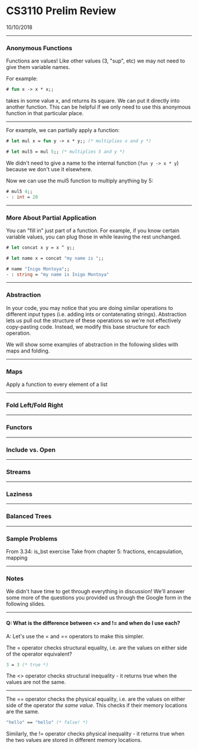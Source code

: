 <!-- $theme: gaia -->
<!-- $size: 4:3 -->
<!-- page_number: true -->

# CS3110 Prelim Review

10/10/2018

---
### Anonymous Functions
Functions are values! Like other values (3, "sup", etc) we may not need to give them variable names.

For example:
```ocaml
# fun x -> x * x;;
```
takes in some value x, and returns its square. We can put it directly into another function. This can be helpful if we only need to use this anonymous function in that particular place.

---
For example, we can partially apply a function:

```ocaml
# let mul x = fun y -> x * y;; (* multiplies x and y *)

# let mul5 = mul 5;; (* multiplies 5 and y *)
```
We didn't need to give a name to the internal function (```fun y -> x * y```) because we don't use it elsewhere.

Now we can use the mul5 function to multiply anything by 5:
```ocaml
# mul5 4;; 
- : int = 20
```

---
### More About Partial Application

You can "fill in" just part of a function. For example, if you know certain variable values, you can plug those in while leaving the rest unchanged.

```ocaml
# let concat x y = x ^ y;;

# let name x = concat "my name is ";;

# name "Inigo Montoya";;
- : string = "my name is Inigo Montoya"

````
---
### Abstraction
In your code, you may notice that you are doing similar operations to different input types (i.e. adding ints or contatenating strings). Abstraction lets us pull out the structure of these operations so we're not effectively copy-pasting code. Instead, we modify this base structure for each operation.


We will show some examples of abstraction in the following slides with maps and folding.

---
### Maps
Apply a function to every element of a list



---
### Fold Left/Fold Right

---
### Functors

---
### Include vs. Open

---
### Streams

---
### Laziness

---
### Balanced Trees


---
### Sample Problems
From 3.34: is_bst exercise
Take from chapter 5: fractions, encapsulation, mapping

---
### Notes 
We didn't have time to get through everything in discussion! We'll answer some more of the questions you provided us through the Google form in the following slides.

---
#### Q: What is the difference between <> and != and when do I use each?

A: Let's use the = and == operators to make this simpler. 

The = operator checks structural equality, i.e. are the values on either side of the operator equivalent?
```ocaml
3 = 3 (* true *)
```
The <> operator checks structural inequality - it returns true when the values are not the same.

---

The == operator checks the physical equality, i.e. are the values on either side of the operator *the same value*. This checks if their memory locations are the same.
```ocaml
"hello" == "hello" (* false! *)
```
Similarly, the != operator checks physical inequality - it returns true when the two values are stored in different memory locations.